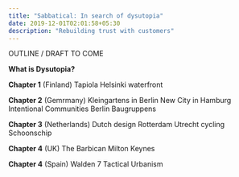 ```yaml
---
title: "Sabbatical: In search of dysutopia"
date: 2019-12-01T02:01:58+05:30
description: "Rebuilding trust with customers"
---
```


OUTLINE / DRAFT TO COME

**What is Dysutopia?**

**Chapter 1** (Finland)
Tapiola
Helsinki waterfront 

**Chapter 2** (Gemrmany)
Kleingartens in Berlin
New City in Hamburg
Intentional Communities 
Berlin Baugruppens

**Chapter 3** (Netherlands)
Dutch design 
Rotterdam 
Utrecht cycling 
Schoonschip

**Chapter 4** (UK)
The Barbican
Milton Keynes

**Chapter 4** (Spain)
Walden 7
Tactical Urbanism